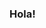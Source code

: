 ### Hola!

<!--
**krang-8/krang-8** is a ✨ _special_ ✨ repository because its `README.md` (this file) appears on your GitHub profile.

Hey! You found my profile, I guess it's time to introduce myself, I am Mahmoud, a computer science student at the University of Calgary and an aspiring developer! I am also an administrator on one of the biggest FACEIT Hubs [MESL](https://www.faceit.com/en/organizers/193c14fd-45e4-404e-bfab-adc9ea6baf9b/Middle%20East%20Stars%20League). I try to make the most out of life and hope to be successfull like the people I grew to idolize. If you wanna get in touch with me feel free to shoot me an e-mail or DM me on twitter!

